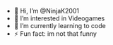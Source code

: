 - 👋 Hi, I’m @NinjaK2001
- 👀 I’m interested in Videogames
- 🌱 I’m currently learning to code
- ⚡ Fun fact: im not that funny

<!---
NinjaK2001/NinjaK2001 is a ✨ special ✨ repository because its `README.md` (this file) appears on your GitHub profile.
You can click the Preview link to take a look at your changes.
--->
